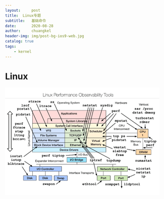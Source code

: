 ```yaml
---
layout:     post
title:	Linux专题
subtitle: 	基础命令
date:       2020-08-28
author:     chuangkel
header-img: img/post-bg-ios9-web.jpg
catalog: true
tags:
    - kernel
---
```


# Linux

![1566983094887](/../img/linux性能监测工具.png)
